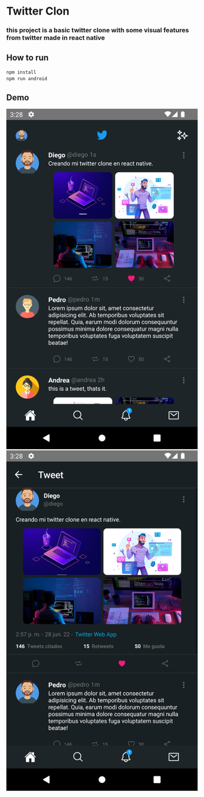 # Twitter Clon

### this project is a basic twitter clone with some visual features from twitter made in react native

## How to run

```bash
npm install
npm run android
```

## Demo

![demo asset](./md-assets/1.png)
![demo asset](./md-assets/2.png)
